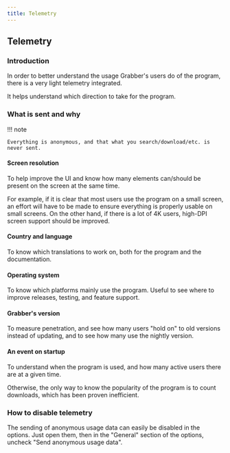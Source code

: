 ```yaml
---
title: Telemetry
---
```



## Telemetry

### Introduction
In order to better understand the usage Grabber's users do of the program, there is a very light telemetry integrated.

It helps understand which direction to take for the program.

### What is sent and why
!!! note

    Everything is anonymous, and that what you search/download/etc. is never sent.

#### Screen resolution
To help improve the UI and know how many elements can/should be present on the screen at the same time.

For example, if it is clear that most users use the program on a small screen, an effort will have to be made to ensure everything is properly usable on small screens. On the other hand, if there is a lot of 4K users, high-DPI screen support should be improved.

#### Country and language
To know which translations to work on, both for the program and the documentation.

#### Operating system
To know which platforms mainly use the program. Useful to see where to improve releases, testing, and feature support.

#### Grabber's version
To measure penetration, and see how many users "hold on" to old versions instead of updating, and to see how many use the nightly version.

#### An event on startup
To understand when the program is used, and how many active users there are at a given time.

Otherwise, the only way to know the popularity of the program is to count downloads, which has been proven inefficient.


### How to disable telemetry
The sending of anonymous usage data can easily be disabled in the options. Just open them, then in the "General" section of the options, uncheck "Send anonymous usage data".
